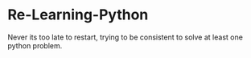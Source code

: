 # Re-Learning-Python
Never its too late to restart, trying to be consistent to solve at least one python problem.
